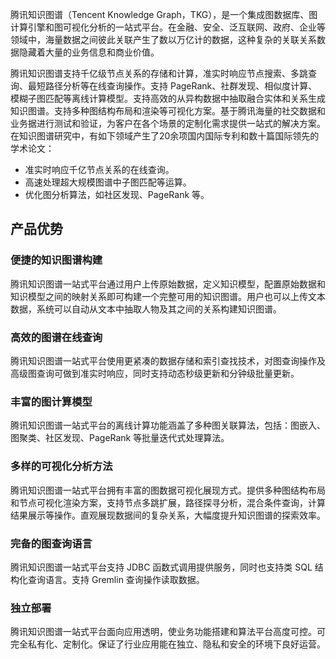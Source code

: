 腾讯知识图谱（Tencent Knowledge Graph，TKG），是一个集成图数据库、图计算引擎和图可视化分析的一站式平台。在金融、安全、泛互联网、政府、企业等领域中，海量数据之间彼此关联产生了数以万亿计的数据，这种复杂的关联关系数据隐藏着大量的业务信息和商业价值。

腾讯知识图谱支持千亿级节点关系的存储和计算，准实时响应节点搜索、多跳查询、最短路径分析等在线查询操作。支持 PageRank、社群发现、相似度计算、模糊子图匹配等离线计算模型。支持高效的从异构数据中抽取融合实体和关系生成知识图谱。支持多种图结构布局和渲染等可视化方案。基于腾讯海量的社交数据和业务据进行测试和验证，为客户在各个场景的定制化需求提供一站式的解决方案。
在知识图谱研究中，有如下领域产生了20余项国内国际专利和数十篇国际领先的学术论文：
- 准实时响应千亿节点关系的在线查询。
- 高速处理超大规模图谱中子图匹配等运算。
- 优化图分析算法，如社区发现、PageRank 等。


## 产品优势
### 便捷的知识图谱构建
腾讯知识图谱一站式平台通过用户上传原始数据，定义知识模型，配置原始数据和知识模型之间的映射关系即可构建一个完整可用的知识图谱。用户也可以上传文本数据，系统可以自动从文本中抽取人物及其之间的关系构建知识图谱。

### 高效的图谱在线查询
腾讯知识图谱一站式平台使用更紧凑的数据存储和索引查找技术，对图查询操作及高级图查询可做到准实时响应，同时支持动态秒级更新和分钟级批量更新。

### 丰富的图计算模型
腾讯知识图谱一站式平台的离线计算功能涵盖了多种图关联算法，包括：图嵌入、图聚类、社区发现、PageRank 等批量迭代式处理算法。

### 多样的可视化分析方法
腾讯知识图谱一站式平台拥有丰富的图数据可视化展现方式。提供多种图结构布局和节点可视化渲染方案，支持节点多跳扩展，路径探寻分析，混合条件查询，计算结果展示等操作。直观展现数据间的复杂关系，大幅度提升知识图谱的探索效率。

### 完备的图查询语言
腾讯知识图谱一站式平台支持 JDBC 函数式调用提供服务，同时也支持类 SQL 结构化查询语言。支持 Gremlin 查询操作读取数据。

### 独立部署
腾讯知识图谱一站式平台面向应用透明，使业务功能搭建和算法平台高度可控。可完全私有化、定制化。保证了行业应用能在独立、隐私和安全的环境下良好运营。 

